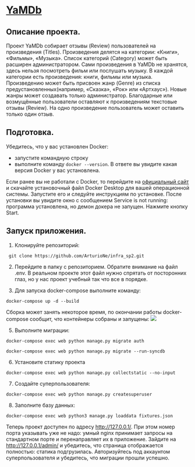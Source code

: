 # **[YaMDb](https://github.com/ArturioNe/api_yamdb.git)**

## **Описание проекта.**
Проект YaMDb собирает отзывы (Review) пользователей на произведения (Titles). 
Произведения делятся на категории: «Книги», «Фильмы», «Музыка». 
Список категорий (Category) может быть расширен администратором.
Сами произведения в YaMDb не хранятся, здесь нельзя посмотреть фильм или послушать музыку.
В каждой категории есть произведения: книги, фильмы или музыка.
Произведению может быть присвоен жанр (Genre) из списка предустановленных(например, «Сказка», «Рок» или «Артхаус»). 
Новые жанры может создавать только администратор.
Благодарные или возмущённые пользователи оставляют к произведениям текстовые отзывы (Review). 
На одно произведение пользователь может оставить только один отзыв.

## Подготовка.
Убедитесь, что у вас установлен Docker:
+ запустите командную строку
+ выполните команду ```docker --version```.
В ответе вы увидите какая версия Docker у вас установлена.

Если ранее вы не работали с Docker, то перейдите на [официальный сайт](https://www.docker.com/products/docker-desktop) 
и скачайте установочный файл Docker Desktop для вашей операционной системы.
Запустите его и следуйте инструкциям по установке. После установки вы увидите окно с сообщением 
Service is not running: программа установлена, но демон докера не запущен. Нажмите кнопку Start.

## Запуск приложения.

1. Клонируйте репозиторий:

``` git clone https://github.com/ArturioNe/infra_sp2.git```

2. Перейдите в папку с репозиторием.
   Обратите внимание на файл .env. В реальном проекте этот файл нужно спрятать от посторонних глаз, но у нас
   проект учебный так что все в порядке.

3. Для запуска docker-compose выполните команду:

``` docker-compose up -d --build ```

Сборка может занять некоторое время, по окончании работы docker-compose сообщит, 
что контейнеры собраны и запущены:
![](https://pictures.s3.yandex.net/resources/S18_03_03_1619103276.png)

5. Выполните миграции:

``` docker-compose exec web python manage.py migrate auth ```

``` docker-compose exec web python manage.py migrate --run-syncdb ```

6. Установите статику проекта

``` docker-compose exec web python manage.py collectstatic --no-input  ```

7. Создайте суперпользователя:

``` docker-compose exec web python manage.py createsuperuser ```

8. Заполните базу данных:

``` docker-compose exec web python3 manage.py loaddata fixtures.json ```
   
Теперь проект доступен по адресу http://127.0.0.1/. 
При этом номер порта указывать уже не надо: умный nginx принимает запросы на стандартном порте 
и перенаправляет их в приложение.
Зайдите на http://127.0.0.1/admin/ и убедитесь, что страница отображается полностью: статика подгрузилась.
Авторизуйтесь под аккаунтом суперпользователя и убедитесь, что миграции прошли успешно.
